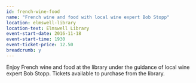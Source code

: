 ```yaml
---
id: french-wine-food
name: "French wine and food with local wine expert Bob Stopp"
location: elmswell-library
location-text: Elmswell Library
event-start-date: 2016-11-18
event-start-time: 1930
event-ticket-price: 12.50
breadcrumb: y
---
```


Enjoy French wine and food at the library under the guidance of local wine expert Bob Stopp.  Tickets available to purchase from the library.
